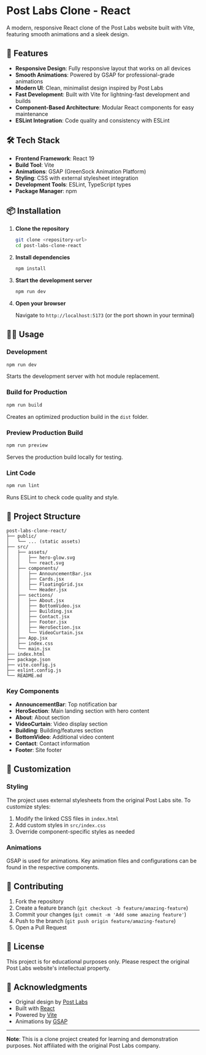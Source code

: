 # Post Labs Clone - React

A modern, responsive React clone of the Post Labs website built with Vite, featuring smooth animations and a sleek design.

## 🚀 Features

- **Responsive Design**: Fully responsive layout that works on all devices
- **Smooth Animations**: Powered by GSAP for professional-grade animations
- **Modern UI**: Clean, minimalist design inspired by Post Labs
- **Fast Development**: Built with Vite for lightning-fast development and builds
- **Component-Based Architecture**: Modular React components for easy maintenance
- **ESLint Integration**: Code quality and consistency with ESLint

## 🛠️ Tech Stack

- **Frontend Framework**: React 19
- **Build Tool**: Vite
- **Animations**: GSAP (GreenSock Animation Platform)
- **Styling**: CSS with external stylesheet integration
- **Development Tools**: ESLint, TypeScript types
- **Package Manager**: npm

## 📦 Installation

1. **Clone the repository**
   ```bash
   git clone <repository-url>
   cd post-labs-clone-react
   ```

2. **Install dependencies**
   ```bash
   npm install
   ```

3. **Start the development server**
   ```bash
   npm run dev
   ```

4. **Open your browser**
   
   Navigate to `http://localhost:5173` (or the port shown in your terminal)

## 🏃‍♂️ Usage

### Development
```bash
npm run dev
```
Starts the development server with hot module replacement.

### Build for Production
```bash
npm run build
```
Creates an optimized production build in the `dist` folder.

### Preview Production Build
```bash
npm run preview
```
Serves the production build locally for testing.

### Lint Code
```bash
npm run lint
```
Runs ESLint to check code quality and style.

## 📁 Project Structure

```
post-labs-clone-react/
├── public/
│   └── ... (static assets)
├── src/
│   ├── assets/
│   │   ├── hero-glow.svg
│   │   └── react.svg
│   ├── components/
│   │   ├── AnnouncementBar.jsx
│   │   ├── Cards.jsx
│   │   ├── FloatingGrid.jsx
│   │   └── Header.jsx
│   ├── sections/
│   │   ├── About.jsx
│   │   ├── BottomVideo.jsx
│   │   ├── Building.jsx
│   │   ├── Contact.jsx
│   │   ├── Footer.jsx
│   │   ├── HeroSection.jsx
│   │   └── VideoCurtain.jsx
│   ├── App.jsx
│   ├── index.css
│   └── main.jsx
├── index.html
├── package.json
├── vite.config.js
├── eslint.config.js
└── README.md
```

### Key Components

- **AnnouncementBar**: Top notification bar
- **HeroSection**: Main landing section with hero content
- **About**: About section
- **VideoCurtain**: Video display section
- **Building**: Building/features section
- **BottomVideo**: Additional video content
- **Contact**: Contact information
- **Footer**: Site footer

## 🎨 Customization

### Styling
The project uses external stylesheets from the original Post Labs site. To customize styles:

1. Modify the linked CSS files in `index.html`
2. Add custom styles in `src/index.css`
3. Override component-specific styles as needed

### Animations
GSAP is used for animations. Key animation files and configurations can be found in the respective components.

## 🤝 Contributing

1. Fork the repository
2. Create a feature branch (`git checkout -b feature/amazing-feature`)
3. Commit your changes (`git commit -m 'Add some amazing feature'`)
4. Push to the branch (`git push origin feature/amazing-feature`)
5. Open a Pull Request

## 📄 License

This project is for educational purposes only. Please respect the original Post Labs website's intellectual property.

## 🙏 Acknowledgments

- Original design by [Post Labs](https://postlabs.com)
- Built with [React](https://reactjs.org/)
- Powered by [Vite](https://vitejs.dev/)
- Animations by [GSAP](https://greensock.com/gsap/)

---

**Note**: This is a clone project created for learning and demonstration purposes. Not affiliated with the original Post Labs company.
